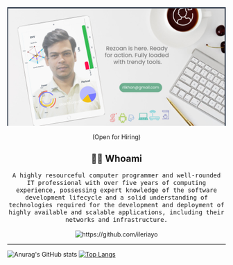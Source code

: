 

<!--### Hi there 👋
**rlikhon/rlikhon** is a ✨ _special_ ✨ repository because its `README.md` (this file) appears on your GitHub profile.
<h1 align="center"> 👋 </h1>
Here are some ideas to get you started:

- 🔭 I’m currently working on ...
- 🌱 I’m currently learning ...
- 👯 I’m looking to collaborate on ...
- 🤔 I’m looking for help with ...
- 💬 Ask me about ...
- 📫 How to reach me: Thinking about this  ahhhhhh ... 🤔
- 😄 Pronouns: ...
- ⚡ Fun fact: ...
-->

<div align="center">
  <img src="https://github.com/rlikhon/rlikhon/blob/main/nam.png" alt="header"/>
</div>
<p align="center"> (Open for Hiring)</p>

<h2 align="center"> 👨‍💻 Whoami</h2>
<p align="center">
  <samp>A highly resourceful computer programmer and well-rounded IT professional with over five years of computing experience, possessing expert knowledge of the software development lifecycle and a solid understanding of technologies required for the development and deployment of highly available and scalable applications, including their networks and infrastructure.
  </samp>
  <br> <br>
  <img src="https://komarev.com/ghpvc/?username=ileriayo" alt="https://github.com/ileriayo" />
</p>

<hr>

![Anurag's GitHub stats](https://github-readme-stats.vercel.app/api?username=rlikhon&theme=chartreuse-dark&show_icons=true)
[![Top Langs](https://github-readme-stats.vercel.app/api/top-langs/?username=anuraghazra&layout=compact)](https://github.com/anuraghazra/github-readme-stats)

